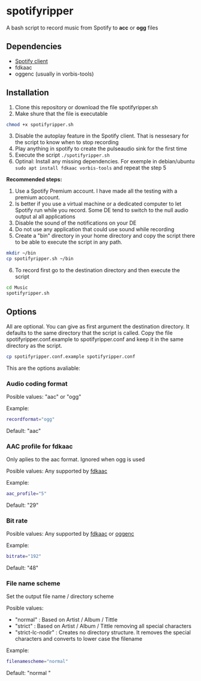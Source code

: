# spotifyripper
A bash script to record music from Spotify to **acc** or **ogg** files

## Dependencies
* [Spotify client](https://www.spotify.com/ec/download/linux/)
* fdkaac
* oggenc (usually in vorbis-tools)

## Installation
1. Clone this repository or download the file spotifyripper.sh
2. Make shure that the file is executable
```bash
chmod +x spotifyripper.sh
```
3. Disable the autoplay feature in the Spotify client. That is nessesary for the script to know when to stop recording
4. Play anything in spotify to create the pulseaudio sink for the first time
5. Execute the script ```./spotifyripper.sh```
6. Optinal: Install any missing dependencies. For exemple in debian/ubuntu ```sudo apt install fdkaac vorbis-tools``` and repeat the step 5

**Recommended steps:**
1. Use a Spotify Premium account. I have made all the testing with a premium account.
2. Is better if you use a virtual machine or a dedicated computer to let Spotify run while you record. Some DE tend to switch to the null audio output al all applications
3. Disable the sound of the notifications on your DE
4. Do not use any application that could use sound while recording
5. Create a "bin" directory in your home directory and copy the script there to be able to execute the script in any path.
```bash
mkdir ~/bin
cp spotifyripper.sh ~/bin
```
6. To record first go to the destination directory and then execute the script
```bash
cd Music
spotifyripper.sh
```
## Options
All are optional. 
You can give as first argument the destination directory. It defaults to the same directory that the script is called.
Copy the file spotifyripper.conf.example to spotifyripper.conf and keep it in the same directory as the script.
```bash	
cp spotifyripper.conf.example spotifyripper.conf
```

This are the options avaliable:

### Audio coding format

Posible values: "aac" or "ogg"

Example:
```bash
recordformat="ogg"
```

Default: "aac"

### AAC profile for fdkaac
Only aplies to the aac format. Ignored when ogg is used

Posible values: Any supported by [fdkaac](https://manpages.debian.org/stretch/fdkaac/fdkaac.1.en.html)

Example:
```bash
aac_profile="5"
```

Default: "29"

### Bit rate
Posible values: Any supported by [fdkaac](https://manpages.debian.org/buster/fdkaac/fdkaac.1.en.html) or [oggenc](https://manpages.debian.org/buster/vorbis-tools/oggenc.1.en.html)

Example:
```bash
bitrate="192"
```

Default: "48"

### File name scheme
Set the output file name / directory scheme

Posible values: 
* "normal" : Based on Artist / Album / Tittle
* "strict" : Based on Artist / Album / Tittle removing all special characters
* "strict-lc-nodir" : Creates no directory structure. It removes the special characters and converts to lower case the filename

Example:
```bash
filenamescheme="normal"
```

Default: "normal  "
